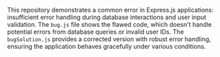 This repository demonstrates a common error in Express.js applications: insufficient error handling during database interactions and user input validation.  The `bug.js` file shows the flawed code, which doesn't handle potential errors from database queries or invalid user IDs.  The `bugSolution.js` provides a corrected version with robust error handling, ensuring the application behaves gracefully under various conditions.